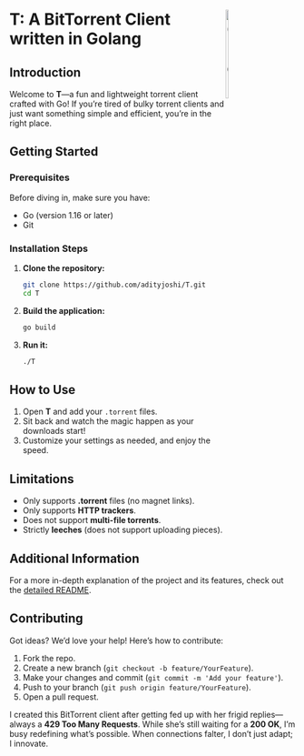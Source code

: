 # <span style="float: right; display: inline-block;"><img src="https://github.com/user-attachments/assets/c42d4dc7-dff6-4a68-acf1-b8bd56137798" alt="Group 1" width="20%" style="vertical-align: middle; margin-bottom: 0;"></span>     T: A BitTorrent Client written in Golang



## Introduction

Welcome to **T**—a fun and lightweight torrent client crafted with Go! If you’re tired of bulky torrent clients and just want something simple and efficient, you’re in the right place.

## Getting Started

### Prerequisites

Before diving in, make sure you have:

- Go (version 1.16 or later)
- Git

### Installation Steps

1. **Clone the repository:**

   ```bash
   git clone https://github.com/adityjoshi/T.git
   cd T
   ```

2. **Build the application:**

   ```bash
   go build
   ```

3. **Run it:**

   ```bash
   ./T
   ```

## How to Use

1. Open **T** and add your `.torrent` files.
2. Sit back and watch the magic happen as your downloads start!
3. Customize your settings as needed, and enjoy the speed.

## Limitations

- Only supports **.torrent** files (no magnet links).
- Only supports **HTTP trackers**.
- Does not support **multi-file torrents**.
- Strictly **leeches** (does not support uploading pieces).

## Additional Information

For a more in-depth explanation of the project and its features, check out the [detailed README](link-to-your-other-readme).

## Contributing

Got ideas? We’d love your help! Here’s how to contribute:

1. Fork the repo.
2. Create a new branch (`git checkout -b feature/YourFeature`).
3. Make your changes and commit (`git commit -m 'Add your feature'`).
4. Push to your branch (`git push origin feature/YourFeature`).
5. Open a pull request.

I created this BitTorrent client after getting fed up with her frigid replies—always a **429 Too Many Requests**. While she’s still waiting for a **200 OK**, I’m busy redefining what’s possible. When connections falter, I don’t just adapt; I innovate.

